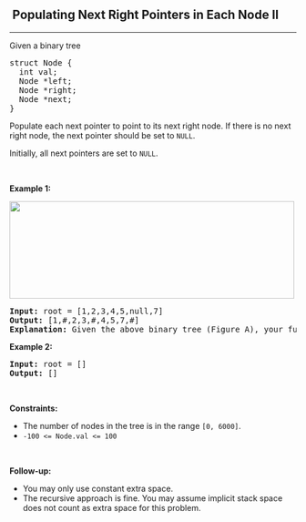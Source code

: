 <h2>  Populating Next Right Pointers in Each Node II</h2><hr><div style="user-select: auto;"><p style="user-select: auto;">Given a binary tree</p>

<pre style="user-select: auto;">struct Node {
  int val;
  Node *left;
  Node *right;
  Node *next;
}
</pre>

<p style="user-select: auto;">Populate each next pointer to point to its next right node. If there is no next right node, the next pointer should be set to <code style="user-select: auto;">NULL</code>.</p>

<p style="user-select: auto;">Initially, all next pointers are set to <code style="user-select: auto;">NULL</code>.</p>

<p style="user-select: auto;">&nbsp;</p>
<p style="user-select: auto;"><strong style="user-select: auto;">Example 1:</strong></p>
<img alt="" src="https://assets.leetcode.com/uploads/2019/02/15/117_sample.png" style="width: 500px; height: 171px; user-select: auto;">
<pre style="user-select: auto;"><strong style="user-select: auto;">Input:</strong> root = [1,2,3,4,5,null,7]
<strong style="user-select: auto;">Output:</strong> [1,#,2,3,#,4,5,7,#]
<strong style="user-select: auto;">Explanation: </strong>Given the above binary tree (Figure A), your function should populate each next pointer to point to its next right node, just like in Figure B. The serialized output is in level order as connected by the next pointers, with '#' signifying the end of each level.
</pre>

<p style="user-select: auto;"><strong style="user-select: auto;">Example 2:</strong></p>

<pre style="user-select: auto;"><strong style="user-select: auto;">Input:</strong> root = []
<strong style="user-select: auto;">Output:</strong> []
</pre>

<p style="user-select: auto;">&nbsp;</p>
<p style="user-select: auto;"><strong style="user-select: auto;">Constraints:</strong></p>

<ul style="user-select: auto;">
	<li style="user-select: auto;">The number of nodes in the tree is in the range <code style="user-select: auto;">[0, 6000]</code>.</li>
	<li style="user-select: auto;"><code style="user-select: auto;">-100 &lt;= Node.val &lt;= 100</code></li>
</ul>

<p style="user-select: auto;">&nbsp;</p>
<p style="user-select: auto;"><strong style="user-select: auto;">Follow-up:</strong></p>

<ul style="user-select: auto;">
	<li style="user-select: auto;">You may only use constant extra space.</li>
	<li style="user-select: auto;">The recursive approach is fine. You may assume implicit stack space does not count as extra space for this problem.</li>
</ul>
</div>